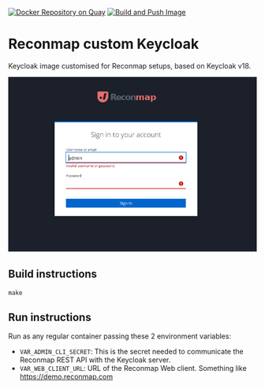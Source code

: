 [![Docker Repository on Quay](https://img.shields.io/badge/quay.io-latest-green "Docker Repository on Quay")](https://quay.io/repository/reconmap/keycloak-custom) [![Build and Push Image](https://github.com/reconmap/keycloak-custom/actions/workflows/build-push-image.yml/badge.svg)](https://github.com/reconmap/keycloak-custom/actions/workflows/build-push-image.yml)

# Reconmap custom Keycloak

Keycloak image customised for Reconmap setups, based on Keycloak v18.

![Reconmap themed login screen](theme/screenshot.png)

## Build instructions

```shell
make
```

## Run instructions

Run as any regular container passing these 2 environment variables:
- `VAR_ADMIN_CLI_SECRET`: This is the secret needed to communicate the Reconmap REST API with the Keycloak server.
- `VAR_WEB_CLIENT_URL`: URL of the Reconmap Web client. Something like https://demo.reconmap.com


